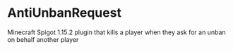 # AntiUnbanRequest
Minecraft Spigot 1.15.2 plugin that kills a player when they ask for an unban on behalf another player
